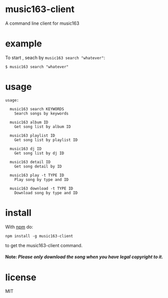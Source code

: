 music163-client
========

A command line client for music163

# example

To start , seach by `music163 search "whatever"`:

```
$ music163 search "whatever"
```

# usage

```
usage:

  music163 search KEYWORDS
    Search songs by keywords

  music163 album ID
    Get song list by album ID

  music163 playlist ID
    Get song list by playlist ID

  music163 dj ID
    Get song list by dj ID

  music163 detail ID
    Get song detail by ID

  music163 play -t TYPE ID
    Play song by type and ID

  music163 download -t TYPE ID
    Download song by type and ID

```

# install

With [npm](https://npmjs.org) do:

```
npm install -g music163-client
```

to get the music163-client command.

#### Note: <i>Please only download the song when you have legal copyright to it.</i>

# license

MIT

